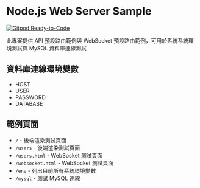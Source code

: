 # Node.js Web Server Sample

[![Gitpod Ready-to-Code](https://img.shields.io/badge/Gitpod-ready--to--code-blue?logo=gitpod)](https://gitpod.io/#https://github.com/clarencetw/nodejs-web-server)

此專案提供 API 預設路由範例與 WebSocket 預設路由範例，可用於系統系統環境測試與 MySQL 資料庫連線測試

## 資料庫連線環境變數
- HOST
- USER
- PASSWORD
- DATABASE

## 範例頁面
- `/` - 後端渲染測試頁面
- `/users` - 後端渲染測試頁面
- `/users.html` - WebSocket 測試頁面
- `/websocket.html` - WebSocket 測試頁面
- `/env` - 列出目前所有系統環境變數
- `/mysql` - 測試 MySQL 連線